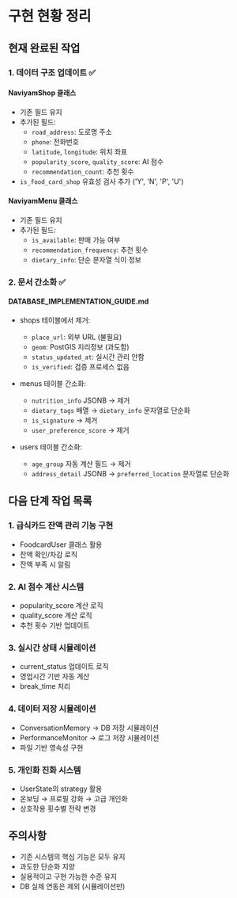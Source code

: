 # 구현 현황 정리

## 현재 완료된 작업

### 1. 데이터 구조 업데이트 ✅

#### NaviyamShop 클래스
- 기존 필드 유지
- 추가된 필드:
  - `road_address`: 도로명 주소
  - `phone`: 전화번호  
  - `latitude`, `longitude`: 위치 좌표
  - `popularity_score`, `quality_score`: AI 점수
  - `recommendation_count`: 추천 횟수
- `is_food_card_shop` 유효성 검사 추가 ('Y', 'N', 'P', 'U')

#### NaviyamMenu 클래스
- 기존 필드 유지
- 추가된 필드:
  - `is_available`: 판매 가능 여부
  - `recommendation_frequency`: 추천 횟수
  - `dietary_info`: 단순 문자열 식이 정보

### 2. 문서 간소화 ✅

#### DATABASE_IMPLEMENTATION_GUIDE.md
- shops 테이블에서 제거:
  - `place_url`: 외부 URL (불필요)
  - `geom`: PostGIS 지리정보 (과도함)
  - `status_updated_at`: 실시간 관리 안함
  - `is_verified`: 검증 프로세스 없음

- menus 테이블 간소화:
  - `nutrition_info` JSONB → 제거
  - `dietary_tags` 배열 → `dietary_info` 문자열로 단순화
  - `is_signature` → 제거
  - `user_preference_score` → 제거

- users 테이블 간소화:
  - `age_group` 자동 계산 필드 → 제거
  - `address_detail` JSONB → `preferred_location` 문자열로 단순화

## 다음 단계 작업 목록

### 1. 급식카드 잔액 관리 기능 구현
- FoodcardUser 클래스 활용
- 잔액 확인/차감 로직
- 잔액 부족 시 알림

### 2. AI 점수 계산 시스템
- popularity_score 계산 로직
- quality_score 계산 로직
- 추천 횟수 기반 업데이트

### 3. 실시간 상태 시뮬레이션
- current_status 업데이트 로직
- 영업시간 기반 자동 계산
- break_time 처리

### 4. 데이터 저장 시뮬레이션
- ConversationMemory → DB 저장 시뮬레이션
- PerformanceMonitor → 로그 저장 시뮬레이션
- 파일 기반 영속성 구현

### 5. 개인화 진화 시스템
- UserState의 strategy 활용
- 온보딩 → 프로필 강화 → 고급 개인화
- 상호작용 횟수별 전략 변경

## 주의사항
- 기존 시스템의 핵심 기능은 모두 유지
- 과도한 단순화 지양
- 실용적이고 구현 가능한 수준 유지
- DB 실제 연동은 제외 (시뮬레이션만)